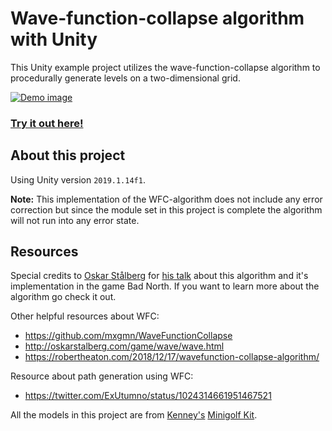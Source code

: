# Wave-function-collapse algorithm with Unity
This Unity example project utilizes the wave-function-collapse algorithm to procedurally generate levels on a two-dimensional grid.

[![Demo image](./images/Demo0.png)](https://www.atalantus.de/projects/games/wfc/index.html)

### [Try it out here!](https://www.atalantus.de/projects/games/wfc/index.html)

## About this project
Using Unity version `2019.1.14f1`.

**Note:**
This implementation of the WFC-algorithm does not include any error correction but since the module set in this project is complete the algorithm will not run into any error state.

## Resources
Special credits to [Oskar Stålberg](https://twitter.com/OskSta) for [his talk](https://www.youtube.com/watch?v=0bcZb-SsnrA) about this algorithm and it's implementation in the game Bad North.
If you want to learn more about the algorithm go check it out.

Other helpful resources about WFC:
- https://github.com/mxgmn/WaveFunctionCollapse
- http://oskarstalberg.com/game/wave/wave.html
- https://robertheaton.com/2018/12/17/wavefunction-collapse-algorithm/

Resource about path generation using WFC:
- https://twitter.com/ExUtumno/status/1024314661951467521

All the models in this project are from [Kenney's](https://twitter.com/KenneyNL) [Minigolf Kit](https://www.kenney.nl/assets/minigolf-kit).

